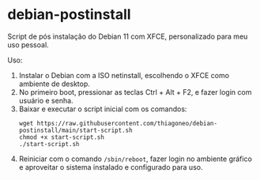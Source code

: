 # debian-postinstall
Script de pós instalação do Debian 11 com XFCE, personalizado para meu uso pessoal.

Uso:
1. Instalar o Debian com a ISO netinstall, escolhendo o XFCE como ambiente de desktop.
2. No primeiro boot, pressionar as teclas Ctrl + Alt + F2, e fazer login com usuário e senha.
3. Baixar e executar o script inicial com os comandos:
   ```
   wget https://raw.githubusercontent.com/thiagoneo/debian-postinstall/main/start-script.sh
   chmod +x start-script.sh
   ./start-script.sh
   ```
4. Reiniciar com o comando `/sbin/reboot`, fazer login no ambiente gráfico e aproveitar o sistema instalado e configurado para uso.
